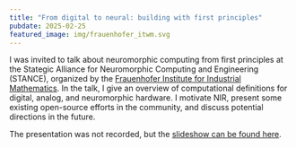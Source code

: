 ```yaml
---
title: "From digital to neural: building with first principles"
pubdate: 2025-02-25
featured_image: img/frauenhofer_itwm.svg
---
```


I was invited to talk about neuromorphic computing from first principles at the Stategic Alliance for Neuromorphic Computing and Engineering (STANCE), organized by the [Frauenhofer Institute for Industrial Mathematics](https://www.itwm.fraunhofer.de/en/departments/hpc/data-analysis-and-machine-learning/neuromorphic-computing-alliance-stance-en.html).
In the talk, I give an overview of computational definitions for digital, analog, and neuromorphic hardware. I motivate NIR, present some existing open-source efforts in the community, and discuss potential directions in the future.

The presentation was not recorded, but the [slideshow can be found here](/slides/2502_STANCE/).